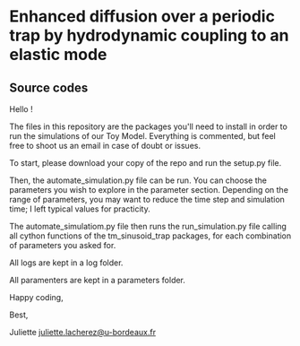 # Enhanced diffusion over a periodic trap by hydrodynamic coupling to an elastic mode
## Source codes

Hello !

The files in this repository are the packages you'll need to install in order to run the simulations of our Toy Model.
Everything is commented, but feel free to shoot us an email in case of doubt or issues.

To start, please download your copy of the repo and run the setup.py file.

Then, the automate_simulation.py file can be run. You can choose the parameters you wish to explore in the parameter section.
Depending on the range of parameters, you may want to reduce the time step and simulation time; I left typical values for practicity. 

The automate_simulatiom.py file then runs the run_simulation.py file calling all cython functions of the tm_sinusoid_trap packages, for each combination of parameters you asked for.

All logs are kept in a log folder.

All paramenters are kept in a parameters folder.

Happy coding,

Best,

Juliette
juliette.lacherez@u-bordeaux.fr
